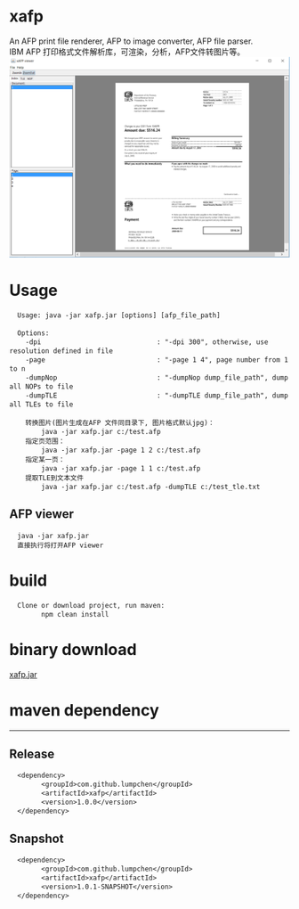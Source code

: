 # xafp
An AFP print file renderer, AFP to image converter, AFP file parser. <br>
IBM AFP 打印格式文件解析库，可渲染，分析，AFP文件转图片等。<br>
<img src="./afpv.png" height="360" width="540">
# Usage
      Usage: java -jar xafp.jar [options] [afp_file_path]

      Options:
        -dpi                             : "-dpi 300", otherwise, use resolution defined in file
        -page                            : "-page 1 4", page number from 1 to n
        -dumpNop                         : "-dumpNop dump_file_path", dump all NOPs to file
        -dumpTLE                         : "-dumpTLE dump_file_path", dump all TLEs to file
        
        转换图片(图片生成在AFP 文件同目录下, 图片格式默认jpg)：
            java -jar xafp.jar c:/test.afp
        指定页范围：
            java -jar xafp.jar -page 1 2 c:/test.afp 
        指定某一页：
            java -jar xafp.jar -page 1 1 c:/test.afp 
        提取TLE到文本文件
            java -jar xafp.jar c:/test.afp -dumpTLE c:/test_tle.txt
## AFP viewer
      java -jar xafp.jar
      直接执行将打开AFP viewer
      
# build
      Clone or download project, run maven:
            npm clean install
# binary download
[xafp.jar](https://github.com/lumpchen/xafp/raw/master/dst/xafp.jar)
      
# maven dependency
------------------
## Release
      <dependency>
            <groupId>com.github.lumpchen</groupId>
            <artifactId>xafp</artifactId>
            <version>1.0.0</version>
      </dependency>
## Snapshot
      <dependency>
            <groupId>com.github.lumpchen</groupId>
            <artifactId>xafp</artifactId>
            <version>1.0.1-SNAPSHOT</version>
      </dependency>

